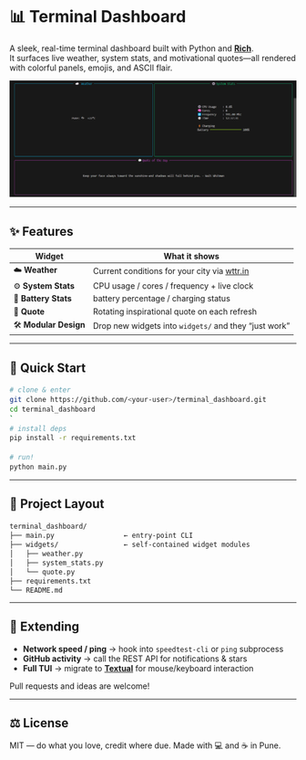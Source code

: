 # 📊 Terminal Dashboard

A sleek, real-time terminal dashboard built with Python and **[Rich](https://github.com/Textualize/rich)**.  
It surfaces live weather, system stats, and motivational quotes—all rendered with colorful panels, emojis, and ASCII flair.

![screenshot](demo.png)

---

## ✨ Features
| Widget | What it shows |
| ------ | ------------- |
| ☁️ **Weather** | Current conditions for your city via [wttr.in](https://wttr.in) |
| ⚙️ **System Stats** | CPU usage / cores / frequency + live clock |
| 🔋 **Battery Stats** | battery percentage / charging status |
| 💬 **Quote** | Rotating inspirational quote on each refresh |
| 🛠 **Modular Design** | Drop new widgets into `widgets/` and they “just work” |

---

## 🚀 Quick Start
```bash
# clone & enter
git clone https://github.com/<your-user>/terminal_dashboard.git
cd terminal_dashboard
`
# install deps
pip install -r requirements.txt

# run!
python main.py
```

---

## 📂 Project Layout

```
terminal_dashboard/
├── main.py                 ← entry-point CLI
├── widgets/                ← self-contained widget modules
│   ├── weather.py
│   ├── system_stats.py
│   └── quote.py
├── requirements.txt
└── README.md
```

---

## 🧩 Extending

* **Network speed / ping** → hook into `speedtest-cli` or `ping` subprocess
* **GitHub activity** → call the REST API for notifications & stars
* **Full TUI** → migrate to **[Textual](https://github.com/Textualize/textual)** for mouse/keyboard interaction

Pull requests and ideas are welcome!

---

## ⚖️ License

MIT ― do what you love, credit where due.
Made with 💻 and ☕ in Pune.
